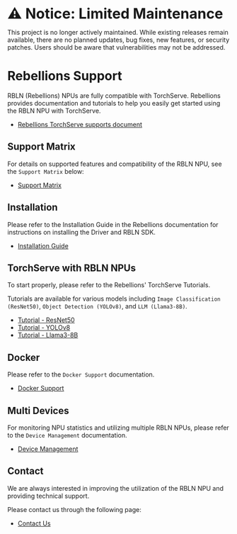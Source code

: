 <font size="6" style="font-weight: bold;"> ⚠️ Notice: Limited Maintenance </font>

This project is no longer actively maintained. While existing releases remain available, there are no planned updates, bug fixes, new features, or security patches. Users should be aware that vulnerabilities may not be addressed.

# Rebellions Support

RBLN (Rebellions) NPUs are fully compatible with TorchServe. Rebellions provides documentation and tutorials to help you easily get started using the RBLN NPU with TorchServe.

- [Rebellions TorchServe supports document](https://docs.rbln.ai/software/model_serving/torchserve/torchserve.html)

## Support Matrix
For details on supported features and compatibility of the RBLN NPU, see the `Support Matrix` below:
- [Support Matrix](https://docs.rbln.ai/supports/version_matrix.html)

## Installation
Please refer to the Installation Guide in the Rebellions documentation for instructions on installing the Driver and RBLN SDK.
- [Installation Guide](https://docs.rbln.ai/getting_started/installation_guide.html)

## TorchServe with RBLN NPUs

To start properly, please refer to the Rebellions' TorchServe Tutorials.

Tutorials are available for various models including `Image Classification (ResNet50)`, `Object Detection (YOLOv8)`, and `LLM (Llama3-8B)`.

- [Tutorial - ResNet50](https://docs.rbln.ai/software/model_serving/torchserve/tutorial/resnet50.html)
- [Tutorial - YOLOv8](https://docs.rbln.ai/software/model_serving/torchserve/tutorial/yolov8.html)
- [Tutorial - Llama3-8B](https://docs.rbln.ai/software/model_serving/torchserve/tutorial/llama3-8B.html)

## Docker

Please refer to the `Docker Support` documentation.

- [Docker Support](https://docs.rbln.ai/software/system_management/docker.html)

## Multi Devices

For monitoring NPU statistics and utilizing multiple RBLN NPUs, please refer to the `Device Management` documentation.

- [Device Management](https://docs.rbln.ai/software/system_management/device_management.html)

## Contact

We are always interested in improving the utilization of the RBLN NPU and providing technical support.

Please contact us through the following page:

- [Contact Us](https://docs.rbln.ai/supports/contact_us.html)
